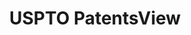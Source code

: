 ---
layout: default
bigquery: https://console.cloud.google.com/bigquery?p=patents-public-data&d=patentsview&page=dataset
citation: Attribution should be given to PatentsView for use, distribution, or derivative
  works.
code: https://github.com/CSSIP-AIR/PatentsView-Code-Snippets/
contributors: USPTO
cost: None
description: 'PatentsView includes US patent data including raw data (summaries, applications,
  pregrant applications), disambugations of inventors and assignees, and inventor
  gender estimates.  Also foreign priority data, # of figures and sheets, and government
  interest statements.'
documentation: https://patentsview.org/query/builder-faqs
last_edit: Mon, 04 Apr 2022 19:02:57 GMT
location: https://patentsview.org/
maintained_by: USPTO
record_creation_timestamp: 12/2/2020 17:20:46
schema_fields: '[''rawinventor_id'', ''rawassignee_id'', ''disamb_assignee_id_20181127'',
  ''reldocno'', ''disamb_assignee_id_20200630'', ''num_sheets'', ''ipc_version_indicator'',
  ''disamb_inventor_id_20171226'', ''latitude'', ''subgroup'', ''dependent'', ''f371_date'',
  ''section'', ''date'', ''disamb_assignee_id_20191008'', ''field_title'', ''title'',
  ''subclass'', ''term_grant'', ''disamb_assignee_id_20200929'', ''exemplary'', ''disamb_assignee_id_20200331'',
  ''lname'', ''symbol_position'', ''rawlocation_id'', ''category'', ''disamb_inventor_id_20200331'',
  ''latin_name'', ''_371_date'', ''length'', ''abstract'', ''deceased'', ''patent_id'',
  ''disamb_assignee_id_20190312'', ''number'', ''country'', ''group_id'', ''disamb_inventor_id_20171003'',
  ''disamb_assignee_id_20190820'', ''designation'', ''id'', ''contract_award_number'',
  ''main_group'', ''male'', ''type'', ''disamb_inventor_id_20200929'', ''applicant_type'',
  ''sector_title'', ''category_id'', ''disamb_inventor_id_20181127'', ''disamb_inventor_id_20201229'',
  ''disamb_assignee_id_20191231'', ''group'', ''disamb_inventor_id_20190820'', ''disamb_inventor_id_20190312'',
  ''level_two'', ''withdrawn'', ''classification_level'', ''classification_status'',
  ''location_id'', ''field_id'', ''subgroup_id'', ''uuid'', ''sequence'', ''country_transformed'',
  ''latlong'', ''disamb_inventor_id_20170307'', ''status'', ''disamb_inventor_id_20191008'',
  ''term_disclaimer'', ''name_first'', ''kind'', ''rel_id'', ''subsection_id'', ''state'',
  ''gi_statement'', ''lawyer_id'', ''subclass_id'', ''county_fips'', ''rule_47'',
  ''disamb_inventor_id_20180528'', ''f102_date'', ''county'', ''name_last'', ''state_fips'',
  ''_102_date'', ''citation_id'', ''name'', ''publication_number'', ''disamb_inventor_id_20191231'',
  ''disclaimer_date'', ''subcategory_id'', ''series_code'', ''application_id'', ''term_extension'',
  ''num_claims'', ''disamb_inventor_id_20200630'', ''level_one'', ''filename'', ''num'',
  ''num_figures'', ''relkind'', ''level_three'', ''assignee_id'', ''longitude'', ''organization'',
  ''variety'', ''ipc_class'', ''classification_value'', ''doctype'', ''text'', ''doc_type'',
  ''lapse_of_patent'', ''disamb_inventor_id_20170808'', ''role'', ''inventor_id'',
  ''section_id'', ''male_flag'', ''fname'', ''mainclass_id'', ''city'', ''classification_data_source'',
  ''action_date'', ''attribution_status'', ''organization_id'']'
shortname: patentsview
tags:
- disambiguation
- United States
- gender
terms_of_use: Creative Commons Attribution 4.0 International License.
timeframe: 1963-1999
title: USPTO PatentsView
uuid: cf1780b1-e265-4e49-8d1d-83b9cfe0fd9a
---